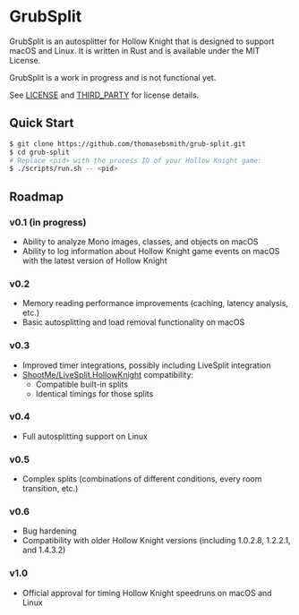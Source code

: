 # GrubSplit
GrubSplit is an autosplitter for Hollow Knight that is designed to support macOS
and Linux. It is written in Rust and is available under the MIT License.

GrubSplit is a work in progress and is not functional yet.

See [LICENSE](./LICENSE) and [THIRD\_PARTY](./THIRD_PARTY) for license details.

## Quick Start
```sh
$ git clone https://github.com/thomasebsmith/grub-split.git
$ cd grub-split
# Replace <pid> with the process ID of your Hollow Knight game:
$ ./scripts/run.sh -- <pid>
```

## Roadmap
### v0.1 (in progress)
- Ability to analyze Mono images, classes, and objects on macOS
- Ability to log information about Hollow Knight game events on macOS with the
  latest version of Hollow Knight

### v0.2
- Memory reading performance improvements (caching, latency analysis, etc.)
- Basic autosplitting and load removal functionality on macOS

### v0.3
- Improved timer integrations, possibly including LiveSplit integration
- [ShootMe/LiveSplit.HollowKnight](https://github.com/ShootMe/LiveSplit.HollowKnight/)
  compatibility:
  - Compatible built-in splits
  - Identical timings for those splits

### v0.4
- Full autosplitting support on Linux

### v0.5
- Complex splits (combinations of different conditions, every room transition,
  etc.)

### v0.6
- Bug hardening
- Compatibility with older Hollow Knight versions (including 1.0.2.8, 1.2.2.1,
  and 1.4.3.2)

### v1.0
- Official approval for timing Hollow Knight speedruns on macOS and Linux
